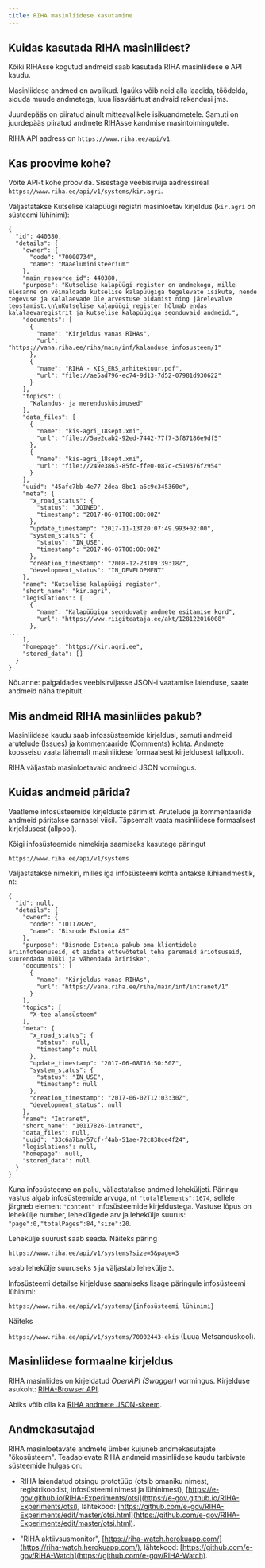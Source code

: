 ```yaml
---
title: RIHA masinliidese kasutamine
---
```


## Kuidas kasutada RIHA masinliidest?

Kõiki RIHAsse kogutud andmeid saab kasutada RIHA masinliidese e API kaudu.

Masinliidese andmed on avalikud. Igaüks võib neid alla laadida, töödelda, siduda muude andmetega, luua lisaväärtust andvaid rakendusi jms. 

Juurdepääs on piiratud ainult mitteavalikele isikuandmetele. Samuti on juurdepääs piiratud andmete RIHAsse kandmise masintoimingutele.

RIHA API aadress on `https://www.riha.ee/api/v1`.

## Kas proovime kohe?

Võite API-t kohe proovida. Sisestage veebisirvija aadressireal `https://www.riha.ee/api/v1/systems/kir.agri`.

Väljastatakse Kutselise kalapüügi registri masinloetav kirjeldus (`kir.agri` on süsteemi lühinimi):

```
{
  "id": 440380,
  "details": {
    "owner": {
      "code": "70000734",
      "name": "Maaeluministeerium"
    },
    "main_resource_id": 440380,
    "purpose": "Kutselise kalapüügi register on andmekogu, mille ülesanne on võimaldada kutselise kalapüügiga tegelevate isikute, nende tegevuse ja kalalaevade üle arvestuse pidamist ning järelevalve teostamist.\n\nKutselise kalapüügi register hõlmab endas kalalaevaregistrit ja kutselise kalapüügiga seonduvaid andmeid.",
    "documents": [
      {
        "name": "Kirjeldus vanas RIHAs",
        "url": "https://vana.riha.ee/riha/main/inf/kalanduse_infosusteem/1"
      },
      {
        "name": "RIHA - KIS_ERS_arhitektuur.pdf",
        "url": "file://ae5ad796-ec74-9d13-7d52-07981d930622"
      }
    ],
    "topics": [
      "Kalandus- ja merendusküsimused"
    ],
    "data_files": [
      {
        "name": "kis-agri_18sept.xmi",
        "url": "file://5ae2cab2-92ed-7442-77f7-3f87186e9df5"
      },
      {
        "name": "kis-agri_18sept.xmi",
        "url": "file://249e3863-85fc-ffe0-087c-c519376f2954"
      }
    ],
    "uuid": "45afc7bb-4e77-2dea-8be1-a6c9c345360e",
    "meta": {
      "x_road_status": {
        "status": "JOINED",
        "timestamp": "2017-06-01T00:00:00Z"
      },
      "update_timestamp": "2017-11-13T20:07:49.993+02:00",
      "system_status": {
        "status": "IN_USE",
        "timestamp": "2017-06-07T00:00:00Z"
      },
      "creation_timestamp": "2008-12-23T09:39:18Z",
      "development_status": "IN_DEVELOPMENT"
    },
    "name": "Kutselise kalapüügi register",
    "short_name": "kir.agri",
    "legislations": [
      {
        "name": "Kalapüügiga seonduvate andmete esitamise kord",
        "url": "https://www.riigiteataja.ee/akt/128122016008"
      },
...
    ],
    "homepage": "https://kir.agri.ee",
    "stored_data": []
  }
}
```

Nõuanne: paigaldades veebisirvijasse JSON-i vaatamise laienduse, saate andmeid näha trepitult.

## Mis andmeid RIHA masinliides pakub?

Masinliidese kaudu saab infossüsteemide kirjeldusi, samuti andmeid arutelude (Issues) ja kommentaaride (Comments) kohta. Andmete koosseisu vaata lähemalt masinliidese formaalsest kirjeldusest (allpool).

RIHA väljastab masinloetavaid andmeid JSON vormingus.

## Kuidas andmeid pärida?

Vaatleme infosüsteemide kirjelduste pärimist. Arutelude ja kommentaaride andmeid päritakse sarnasel viisil. Täpsemalt vaata masinliidese formaalsest kirjeldusest (allpool).

Kõigi infosüsteemide nimekirja saamiseks kasutage päringut

`https://www.riha.ee/api/v1/systems`

Väljastatakse nimekiri, milles iga infosüsteemi kohta antakse lühiandmestik, nt:

```
{
  "id": null,
  "details": {
    "owner": {
      "code": "10117826",
      "name": "Bisnode Estonia AS"
    },
    "purpose": "Bisnode Estonia pakub oma klientidele äriinfoteenuseid, et aidata ettevõtetel teha paremaid äriotsuseid, suurendada müüki ja vähendada äririske",
    "documents": [
      {
        "name": "Kirjeldus vanas RIHAs",
        "url": "https://vana.riha.ee/riha/main/inf/intranet/1"
      }
    ],
    "topics": [
      "X-tee alamsüsteem"
    ],
    "meta": {
      "x_road_status": {
        "status": null,
        "timestamp": null
      },
      "update_timestamp": "2017-06-08T16:50:50Z",
      "system_status": {
        "status": "IN_USE",
        "timestamp": null
      },
      "creation_timestamp": "2017-06-02T12:03:30Z",
      "development_status": null
    },
    "name": "Intranet",
    "short_name": "10117826-intranet",
    "data_files": null,
    "uuid": "33c6a7ba-57cf-f4ab-51ae-72c838ce4f24",
    "legislations": null,
    "homepage": null,
    "stored_data": null
  }
}
```

Kuna infosüsteeme on palju, väljastatakse andmed leheküljeti. Päringu vastus algab infosüsteemide arvuga, nt `"totalElements":1674`, sellele järgneb element `"content"` infosüsteemide kirjeldustega. Vastuse lõpus on lehekülje number, lehekülgede arv ja lehekülje suurus: `"page":0,"totalPages":84,"size":20`.

Lehekülje suurust saab seada. Näiteks päring

`https://www.riha.ee/api/v1/systems?size=5&page=3`
 
seab lehekülje suuruseks `5` ja väljastab lehekülje `3`.

Infosüsteemi detailse kirjelduse saamiseks lisage päringule infosüsteemi lühinimi: 

`https://www.riha.ee/api/v1/systems/{infosüsteemi lühinimi}`

Näiteks

`https://www.riha.ee/api/v1/systems/70002443-ekis` (Luua Metsanduskool).

## Masinliidese formaalne kirjeldus

RIHA masinliides on kirjeldatud _OpenAPI (Swagger)_ vormingus. Kirjelduse asukoht: [RIHA-Browser API](https://raw.githubusercontent.com/e-gov/RIHA-Browser/master/backend/src/main/resources/static/swagger.yaml).

Abiks võib olla ka [RIHA andmete JSON-skeem](https://github.com/e-gov/RIHA-Browser/blob/master/backend/src/main/resources/infosystem_schema.json).

## Andmekasutajad

RIHA masinloetavate andmete ümber kujuneb andmekasutajate "ökosüsteem". Teadaolevate RIHA andmeid masinliidese kaudu tarbivate süsteemide hulgas on:

- RIHA laiendatud otsingu prototüüp (otsib omaniku nimest, registrikoodist, infosüsteemi nimest ja lühinimest), [https://e-gov.github.io/RIHA-Experiments/otsi](https://e-gov.github.io/RIHA-Experiments/otsi), lähtekood: [https://github.com/e-gov/RIHA-Experiments/edit/master/otsi.html](https://github.com/e-gov/RIHA-Experiments/edit/master/otsi.html).

- "RIHA aktiivsusmonitor", [https://riha-watch.herokuapp.com/](https://riha-watch.herokuapp.com/), lähtekood: [https://github.com/e-gov/RIHA-Watch](https://github.com/e-gov/RIHA-Watch).
